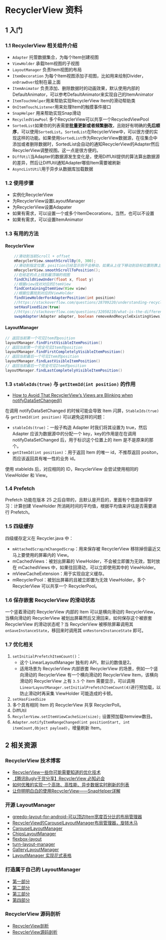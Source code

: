 # RecyclerView 资料

## 1 入门

### 1.1 RecyclerView 相关组件介绍

- `Adapter` 托管数据集合，为每个Item创建视图
- `ViewHolder`  承载Item视图的子视图
- `LayoutManager` 负责Item视图的布局
- `ItemDecoration`  为每个Item视图添加子视图，比如用来绘制Divider，`onDrawOver`绘制在最上面
- `ItemAnimator`  负责添加、删除数据时的动画效果，默认使用内部的DefaultAnimator，可以参考DefaultAnimator来实现自己的ItemAnimator
- `ItemTouchHelper`用来帮助实现RecyclerView Item的滑动帮助类
- `OnItemTouchListener`用来处理Item的触摸事件接口
- `SnapHelper`  用来帮助实现Snap滑动
- `RecycledViewPool` 多个RecyclerView可以共享一个RecycledViewPool
- `SortedList`如果你的列表需要**批量更新或者频繁删改**，且刚好有明确的**先后顺序**，可以使用`SortedList`。`SortedList`在RecyclerView中，可以很方便的实现这样的功能。如果使用`SortedList`作为RecyclerView数据源，在往集合中添加或者删除数据时，SortedList会自动的通知RecyclerView的Adapter然后RecyclerView调整视图。这一点是很方便的。
- `DiffUtil`当Adapter的数据源发生变化是，使用DiffUtil提供的算法算出数据源的差异，然后让DiffUtil通知Adapter哪些Item需要被刷新
- `AsyncListUtil`用于异步从数据库加载数据

### 1.2 使用步骤

- 实例化RecyclerView
- 为RecyclerView设置LayoutManager
- 为RecyclerView设置Adapater
- 如果有需求，可以设置一个或多个ItemDecorations，当然，也可以不设置
- 如果有需求，可以设置ItemAnimator

### 1.3 有用的方法

#### RecyclerView

```java
    //滑动到当前Scroll + offset
    mRecyclerView.smoothScrollBy(0, 300);
    //滑动到指定位置，position已经显示则不会移动，如果从上往下移动到目标位置则靠上,否则靠下
    mRecyclerView.smoothScrollToPosition();
    //在给定的点上找到最顶端的视图
    findChildViewUnder(float x, float y)
    //根据view找对对应的ItemView
    findContainingItemView(View view)
    //根据位置找到对应的ViewHolder
    findViewHolderForAdapterPosition(int position)
    //https://stackoverflow.com/questions/28709220/understanding-recyclerview-sethasfixedsize，如果Adapter的数据集的改变不会导致RecyclerView的size变换，可以设置此方法，优化性能。
    setHasFixedSize(true)
    //https://stackoverflow.com/questions/32050210/what-is-the-difference-between-swapadapter-method-and-notifydatasetchanged-metho
    swapAdapter(Adapter adapter, boolean removeAndRecycleExistingViews)
```

#### LayoutManager

```java
// 返回当前第一个可见Item的position
layoutManager.findFirstVisibleItemPosition()
// 返回当前第一个完全可见Item的position
layoutManager.findFirstCompletelyVisibleItemPosition()
// 返回当前最后一个可见Item的position
layoutManager.findLastVisibleItemPosition()
// 返回当前最后一个完全可见Item的position
layoutManager.findLastCompletelyVisibleItemPosition()
```

### 1.3 `stableIds(true)` 与 `getItemId(int position)` 的作用

- [How to Avoid That RecyclerView’s Views are Blinking when notifyDataSetChanged()](https://medium.com/@hanru.yeh/recyclerviews-views-are-blinking-when-notifydatasetchanged-c7b76d5149a2)

在调用 notifyDataSetChanged 的时候可能会导致 Item 闪屏，`StableIds(true)` 与 `getItemId(int position)` 可以避免这样的问题：

- `stableIds(true)`：一般子构造 Adapter 时我们将其设置为 true，然后 Adapter 应该为数据源中的分配一个 key，key的作用是在在调用 notifyDataSetChanged 后，用于标识这个位置上的 item 是不是原来的那个。
- `getItemId(int position)`：用于返回 Item 的唯一 id，不推荐返回 positon，而应该返回具有唯一性的业务 id。

使用 stableIds 后，对应相同的 ID，RecyclerView 会尝试使用相同的 ViewHolder 和 View。

### 1.4 Prefetch

Prefetch 功能在版本 25 之后自带的，且默认是开启的，里面有个思路值得学习：计算创建 ViewHolder 所消耗时间的平均值，根据平均值来评估是否需要进行 Prefetch。

### 1.5 四级缓存

四级缓存定义在 Recycler.java  中：

- `mAttachedScrap/mChangedScrap`：用来保存被 RecyclerView 移除掉但最近又马上要使用的屏幕内的 View。
- mCachedViews：被划出屏幕的 ViewHolder，不会被立即置为无效，暂时放在 mCachedViews 中，如果往回滑动，可以立即使用其中的 ViewHolder。
- mViewCacheExtension：用于实现自定义缓存。
- mRecyclerPool：被划出屏幕的且被立即置为无效 ViewHolder。多个 RecyclerView 可以共享一个 RecyclerPool。

### 1.6 保存嵌套 RecyclerView 的滑动状态

一个竖着滑动的 RecyclerView 内部的 Item 可以是横向滑动的 RecyclerView，当横向滑动的 RecyclerView 被划出屏幕然后又滑回来，如何保存这个被嵌套 RecyclerView 的滑动状态呢？当 RecyclerView 被移除屏幕调用其 `onSaveInstanceState`，移回来时调用其 `onRestoreInstanceState` 即可。

### 1.7 优化相关

1. `setInitialPrefetchItemCount()`：
   - 这个 LinearLayoutManager 独有的 API，默认的数值是2。
   - 适用场景为 RecyclerView 内部嵌套 RecyclerView 的场景，例如一个竖向滑动的 RecyclerView 有一个横向滑动的 RecyclerView Item，该横向滑动的 RecyclerView 上有 `3.5` 个 item 需要显示，可以调用 `LinearLayoutManager.setInitialPrefetchItemCount(4)`进行预加载，以防止滑动时再采集 ViewHolder 可能造成的卡顿。
2. `setHasFixedSize`
3. 多个具有相同 Item 的 RecyclerView 共享 RecyclerPoll。
4. DiffUtil
5. `RecyclerView.setItemViewCacheSize(size);` 设置预加载itemview数目。
6. `Adapter.notifyItemRangeChanged(int positionStart, int itemCount,Object payload)`，增量刷新 Item。

## 2 相关资源

### RecyclerView 技术博客

- [RecyclerView一些你可能需要知道的优化技术](https://www.jianshu.com/p/1d2213f303fc)
- [【腾讯Bugly干货分享】RecyclerView 必知必会](https://www.cnblogs.com/bugly/p/6264751.html)
- [如何优雅的实现一个高效、高性能、异步数据实时刷新的列表](https://silencedut.github.io/2019/01/24/%E5%A6%82%E4%BD%95%E4%BC%98%E9%9B%85%E7%9A%84%E5%AE%9E%E7%8E%B0%E4%B8%80%E4%B8%AA%E9%AB%98%E6%95%88%E3%80%81%E9%AB%98%E6%80%A7%E8%83%BD%E3%80%81%E5%BC%82%E6%AD%A5%E6%95%B0%E6%8D%AE%E5%AE%9E%E6%97%B6%E5%88%B7%E6%96%B0%E7%9A%84%E5%88%97%E8%A1%A8/)
- [让你明明白白的使用RecyclerView——SnapHelper详解](https://www.jianshu.com/p/e54db232df62)

### 开源 LayoutManager

- [greedo-layout-for-android-可以顶边Item宽度百分比的布局管理器](https://github.com/500px/greedo-layout-for-android)
- [RecyclerView的CarouselLayoutManager布局管理器，旋转木马](https://github.com/Azoft/CarouselLayoutManager)
- [CarouselLayoutManager](https://github.com/Azoft/CarouselLayoutManager)
- [ChipsLayoutManager](https://github.com/BelooS/ChipsLayoutManager)
- [flexbox-layout](https://github.com/google/flexbox-layout)
- [turn-layout-manager](https://github.com/cdflynn/turn-layout-manager)
- [GalleryLayoutManager](https://github.com/BCsl/GalleryLayoutManager)
- [LayoutManager 实现花式表格](https://mp.weixin.qq.com/s/wSkFsHkXsLc5NhsHkwYdnw)

### 打造属于自己的 LayoutManager

- [第一部分](https://github.com/hehonghui/android-tech-frontier/blob/master/issue-9/%E5%88%9B%E5%BB%BA-RecyclerView-LayoutManager-Part-1.md)
- [第二部分](https://github.com/hehonghui/android-tech-frontier/blob/master/issue-13/%E5%88%9B%E5%BB%BA-RecyclerView-LayoutManager-Part-2.md)
- [第三部分](https://github.com/hehonghui/android-tech-frontier/blob/master/issue-13/%E5%88%9B%E5%BB%BA-RecyclerView-LayoutManager-Part-3.md)
- [第四部分](https://github.com/hehonghui/android-tech-frontier/blob/master/issue-13/%E5%88%9B%E5%BB%BA-RecyclerView-LayoutManager-Redux.md)

### RecyclerView 源码剖析

- [RecyclerView剖析](http://blog.csdn.net/qq_23012315/article/details/50807224)
- [RecyclerView源码剖析](https://blog.saymagic.tech/2016/10/21/understand-recycler.html)
